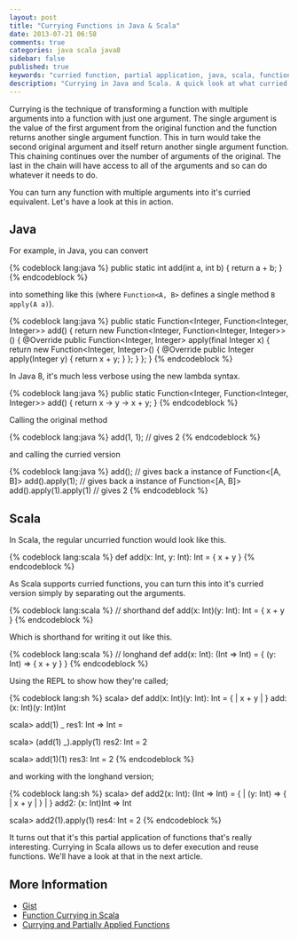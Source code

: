 ```yaml
---
layout: post
title: "Currying Functions in Java & Scala"
date: 2013-07-21 06:58
comments: true
categories: java scala java8
sidebar: false
published: true
keywords: "curried function, partial application, java, scala, functional programming"
description: "Currying in Java and Scala. A quick look at what curried functions are and how you'd curry a Java function and it's counterpart in Scala."
---
```


Currying is the technique of transforming a function with multiple arguments into a function with just one argument. The single argument is the value of the first argument from the original function and the function returns another single argument function. This in turn would take the second original argument and itself return another single argument function. This chaining continues over the number of arguments of the original. The last in the chain will have access to all of the arguments and so can do whatever it needs to do.

You can turn any function with multiple arguments into it's curried equivalent. Let's have a look at this in action.

<!-- more -->


## Java

For example, in Java, you can convert

{% codeblock lang:java %}
public static int add(int a, int b) {
    return a + b;
}
{% endcodeblock %}

into something like this (where `Function<A, B>` defines a single method `B apply(A a)`).

{% codeblock lang:java %}
public static Function<Integer, Function<Integer, Integer>> add() {
    return new Function<Integer, Function<Integer, Integer>>() {
        @Override
        public Function<Integer, Integer> apply(final Integer x) {
            return new Function<Integer, Integer>() {
                @Override
                public Integer apply(Integer y) {
                    return x + y;
                }
            };
        }
    };
}
{% endcodeblock %}

In Java 8, it's much less verbose using the new lambda syntax.

{% codeblock lang:java %}
public static Function<Integer, Function<Integer, Integer>> add() {
    return x -> y -> x + y;
}
{% endcodeblock %}


Calling the original method

{% codeblock lang:java %}
add(1, 1);                       // gives 2
{% endcodeblock %}

and calling the curried version

{% codeblock lang:java %}
add();                          // gives back a instance of Function<[A, B]>
add().apply(1);                 // gives back a instance of Function<[A, B]>
add().apply(1).apply(1)         // gives 2
{% endcodeblock %}


## Scala

In Scala, the regular uncurried function would look like this.

{% codeblock lang:scala %}
def add(x: Int, y: Int): Int = {
  x + y
}
{% endcodeblock %}


As Scala supports curried functions, you can turn this into it's curried version simply by separating out the arguments.


{% codeblock lang:scala %}
// shorthand
def add(x: Int)(y: Int): Int = {
  x + y
}
{% endcodeblock %}

Which is shorthand for writing it out like this.

{% codeblock lang:scala %}
// longhand
def add(x: Int): (Int => Int) = {
  (y: Int) => {
    x + y
  }
}
{% endcodeblock %}


Using the REPL to show how they're called;

{% codeblock lang:sh %}
scala> def add(x: Int)(y: Int): Int = {
     |   x + y
     | }
add: (x: Int)(y: Int)Int

scala> add(1) _
res1: Int => Int = <Function>

scala> (add(1) _).apply(1)
res2: Int = 2

scala> add(1)(1)
res3: Int = 2
{% endcodeblock %}

and working with the longhand version;

{% codeblock lang:sh %}
scala> def add2(x: Int): (Int => Int) = {
     |   (y: Int) => {
     |     x + y
     |   }
     | }
add2: (x: Int)Int => Int

scala> add2(1).apply(1)
res4: Int = 2
{% endcodeblock %}


It turns out that it's this partial application of functions that's really interesting. Currying in Scala allows us to defer execution and reuse functions. We'll have a look at that in the next article.


## More Information

 * [Gist](https://gist.github.com/tobyweston/6027570)
 * [Function Currying in Scala](http://www.codecommit.com/blog/scala/function-currying-in-scala)
 * [Currying and Partially Applied Functions](http://danielwestheide.com/blog/2013/01/30/the-neophytes-guide-to-scala-part-11-currying-and-partially-applied-functions.html)